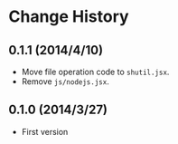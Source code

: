 Change History
=================

## 0.1.1 (2014/4/10)

* Move file operation code to `shutil.jsx`.
* Remove `js/nodejs.jsx`.

## 0.1.0 (2014/3/27)

* First version
